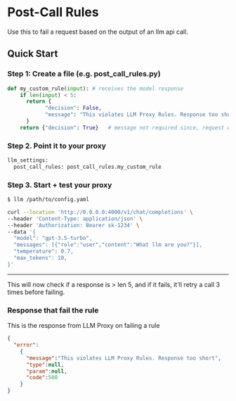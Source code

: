 # Post-Call Rules 

Use this to fail a request based on the output of an llm api call.

## Quick Start

### Step 1: Create a file (e.g. post_call_rules.py)

```python
def my_custom_rule(input): # receives the model response 
    if len(input) < 5: 
      return {
            "decision": False,
            "message": "This violates LLM Proxy Rules. Response too short"
      }
    return {"decision": True}   # message not required since, request will pass
```

### Step 2. Point it to your proxy

```python
llm_settings:
  post_call_rules: post_call_rules.my_custom_rule
```

### Step 3. Start + test your proxy

```bash
$ llm /path/to/config.yaml
```

```bash
curl --location 'http://0.0.0.0:4000/v1/chat/completions' \
--header 'Content-Type: application/json' \
--header 'Authorization: Bearer sk-1234' \
--data '{
  "model": "gpt-3.5-turbo",
  "messages": [{"role":"user","content":"What llm are you?"}],
  "temperature": 0.7,
  "max_tokens": 10,
}'
```
---

This will now check if a response is > len 5, and if it fails, it'll retry a call 3 times before failing.

### Response that fail the rule

This is the response from LLM Proxy on failing a rule

```json
{
  "error":
    {
      "message":"This violates LLM Proxy Rules. Response too short",
      "type":null,
      "param":null,
      "code":500
    }
}   
```
